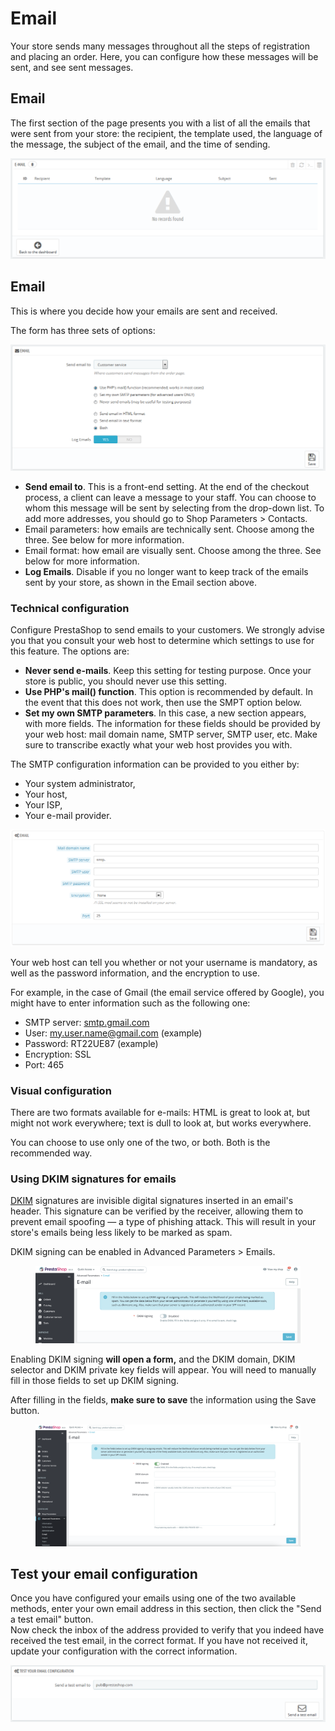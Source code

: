 # Email

Your store sends many messages throughout all the steps of registration and placing an order. Here, you can configure how these messages will be sent, and see sent messages.

## Email <a href="#email-e-mail" id="email-e-mail"></a>

The first section of the page presents you with a list of all the emails that were sent from your store: the recipient, the template used, the language of the message, the subject of the email, and the time of sending.

![](<../../../.gitbook/assets/38469764 (4) (4) (1).png>)

## Email <a href="#email-email" id="email-email"></a>

This is where you decide how your emails are sent and received.

The form has three sets of options:

![](<../../../.gitbook/assets/38469765 (4) (4).png>)

* **Send email to**. This is a front-end setting. At the end of the checkout process, a client can leave a message to your staff. You can choose to whom this message will be sent by selecting from the drop-down list. To add more addresses, you should go to Shop Parameters > Contacts.
* Email parameters: how emails are technically sent. Choose among the three. See below for more information.
* Email format: how email are visually sent. Choose among the three. See below for more information.
* **Log Emails**. Disable if you no longer want to keep track of the emails sent by your store, as shown in the Email section above.

### Technical configuration <a href="#email-technicalconfiguration" id="email-technicalconfiguration"></a>

Configure PrestaShop to send emails to your customers. We strongly advise you that you consult your web host to determine which settings to use for this feature. The options are:

* **Never send e-mails**. Keep this setting for testing purpose. Once your store is public, you should never use this setting.
* **Use PHP's mail() function**. This option is recommended by default. In the event that this does not work, then use the SMPT option below.
* **Set my own SMTP parameters**. In this case, a new section appears, with more fields. The information for these fields should be provided by your web host: mail domain name, SMTP server, SMTP user, etc. Make sure to transcribe exactly what your web host provides you with.

The SMTP configuration information can be provided to you either by:

* Your system administrator,
* Your host,
* Your ISP,
* Your e-mail provider.

![](<../../../.gitbook/assets/23789857 (4) (4) (2).png>)

Your web host can tell you whether or not your username is mandatory, as well as the password information, and the encryption to use.

For example, in the case of Gmail (the email service offered by Google), you might have to enter information such as the following one:

* SMTP server: [smtp.gmail.com](http://smtp.gmail.com)
* User: [my.user.name@gmail.com](mailto:my.user.name@gmail.com) (example)
* Password: RT22UE87 (example)
* Encryption: SSL
* Port: 465

### Visual configuration <a href="#email-visualconfiguration" id="email-visualconfiguration"></a>

There are two formats available for e-mails: HTML is great to look at, but might not work everywhere; text is dull to look at, but works everywhere.

You can choose to use only one of the two, or both. Both is the recommended way.

### Using DKIM signatures for emails

[DKIM](https://en.wikipedia.org/wiki/DomainKeys\_Identified\_Mail) signatures are invisible digital signatures inserted in an email's header. This signature can be verified by the receiver, allowing them to prevent email spoofing — a type of phishing attack. This will result in your store's emails being less likely to be marked as spam.

DKIM signing can be enabled in Advanced Parameters > Emails.

<figure><img src="../../../.gitbook/assets/image (63).png" alt=""><figcaption></figcaption></figure>

Enabling DKIM signing **will open a form,** and the DKIM domain, DKIM selector and DKIM private key fields will appear. You will need to manually fill in those fields to set up DKIM signing.&#x20;

After filling in the fields, **make sure to save** the information using the Save button.

<figure><img src="../../../.gitbook/assets/image (22).png" alt=""><figcaption></figcaption></figure>

## Test your email configuration <a href="#email-testyouremailconfiguration" id="email-testyouremailconfiguration"></a>

Once you have configured your emails using one of the two available methods, enter your own email address in this section, then click the "Send a test email" button.\
Now check the inbox of the address provided to verify that you indeed have received the test email, in the correct format. If you have not received it, update your configuration with the correct information.

![](<../../../.gitbook/assets/38469768 (4) (4) (1).png>)
